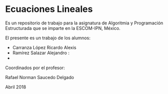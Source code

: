 # Ecuaciones Lineales

Es un repositorio de trabajo para la asignatura de 
Algoritmia y Programación Estructurada 
que se imparte en la ESCOM-IPN, México.

El presente es un trabajo de los alumnos:

* Carranza López Ricardo Alexis 
* Ramírez Salazar Alejandro : 
*

Coordinados por el profesor:

Rafael Norman Saucedo Delgado

Abril 2018
